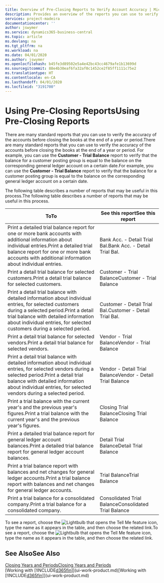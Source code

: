 ```yaml
---
title: Overview of Pre-Closing Reports to Verify Account Accuracy | Microsoft Docs
description: Provides an overview of the reports you can use to verify the accuracy of accounts before closing the books at the end of a year or period.
services: project-madeira
documentationcenter: ''
author: jswymer
ms.service: dynamics365-business-central
ms.topic: article
ms.devlang: na
ms.tgt_pltfrm: na
ms.workload: na
ms.date: 04/01/2020
ms.author: jswymer
ms.openlocfilehash: b45fe3d89502e5a4e42bc43cc4679afe1b13699d
ms.sourcegitcommit: 88e4b30eaf6fa32af0c1452ce2f85ff1111c75e2
ms.translationtype: HT
ms.contentlocale: en-CA
ms.lasthandoff: 04/01/2020
ms.locfileid: "3191700"
---
```

# <a name="using-pre-closing-reports"></a><span data-ttu-id="935af-103">Using Pre-Closing Reports</span><span class="sxs-lookup"><span data-stu-id="935af-103">Using Pre-Closing Reports</span></span>
<span data-ttu-id="935af-104">There are many standard reports that you can use to verify the accuracy of the accounts before closing the books at the end of a year or period.</span><span class="sxs-lookup"><span data-stu-id="935af-104">There are many standard reports that you can use to verify the accuracy of the accounts before closing the books at the end of a year or period.</span></span> <span data-ttu-id="935af-105">For example, you can use the **Customer - Trial Balance** report to verify that the balance for a customer posting group is equal to the balance on the corresponding general ledger account on a certain date.</span><span class="sxs-lookup"><span data-stu-id="935af-105">For example, you can use the **Customer - Trial Balance** report to verify that the balance for a customer posting group is equal to the balance on the corresponding general ledger account on a certain date.</span></span>

<span data-ttu-id="935af-106">The following table describes a number of reports that may be useful in this process.</span><span class="sxs-lookup"><span data-stu-id="935af-106">The following table describes a number of reports that may be useful in this process.</span></span>

| <span data-ttu-id="935af-107">To</span><span class="sxs-lookup"><span data-stu-id="935af-107">To</span></span> | <span data-ttu-id="935af-108">See this report</span><span class="sxs-lookup"><span data-stu-id="935af-108">See this report</span></span> |
| --- | --- |
| <span data-ttu-id="935af-109">Print a detailed trial balance report for one or more bank accounts with additional information about individual entries.</span><span class="sxs-lookup"><span data-stu-id="935af-109">Print a detailed trial balance report for one or more bank accounts with additional information about individual entries.</span></span> |<span data-ttu-id="935af-110">Bank Acc. - Detail Trial Bal.</span><span class="sxs-lookup"><span data-stu-id="935af-110">Bank Acc. - Detail Trial Bal.</span></span> |
| <span data-ttu-id="935af-111">Print a detail trial balance for selected customers.</span><span class="sxs-lookup"><span data-stu-id="935af-111">Print a detail trial balance for selected customers.</span></span> |<span data-ttu-id="935af-112">Customer - Trial Balance</span><span class="sxs-lookup"><span data-stu-id="935af-112">Customer - Trial Balance</span></span> |
| <span data-ttu-id="935af-113">Print a detail trial balance with detailed information about individual entries, for selected customers during a selected period.</span><span class="sxs-lookup"><span data-stu-id="935af-113">Print a detail trial balance with detailed information about individual entries, for selected customers during a selected period.</span></span> |<span data-ttu-id="935af-114">Customer - Detail Trial Bal.</span><span class="sxs-lookup"><span data-stu-id="935af-114">Customer - Detail Trial Bal.</span></span> |
| <span data-ttu-id="935af-115">Print a detail trial balance for selected vendors.</span><span class="sxs-lookup"><span data-stu-id="935af-115">Print a detail trial balance for selected vendors.</span></span> |<span data-ttu-id="935af-116">Vendor - Trial Balance</span><span class="sxs-lookup"><span data-stu-id="935af-116">Vendor - Trial Balance</span></span> |
| <span data-ttu-id="935af-117">Print a detail trial balance with detailed information about individual entries, for selected vendors during a selected period.</span><span class="sxs-lookup"><span data-stu-id="935af-117">Print a detail trial balance with detailed information about individual entries, for selected vendors during a selected period.</span></span> |<span data-ttu-id="935af-118">Vendor - Detail Trial Balance</span><span class="sxs-lookup"><span data-stu-id="935af-118">Vendor - Detail Trial Balance</span></span> |
| <span data-ttu-id="935af-119">Print a trial balance with the current year's and the previous year's figures.</span><span class="sxs-lookup"><span data-stu-id="935af-119">Print a trial balance with the current year's and the previous year's figures.</span></span> |<span data-ttu-id="935af-120">Closing Trial Balance</span><span class="sxs-lookup"><span data-stu-id="935af-120">Closing Trial Balance</span></span> |
| <span data-ttu-id="935af-121">Print a detailed trial balance report for general ledger account balances.</span><span class="sxs-lookup"><span data-stu-id="935af-121">Print a detailed trial balance report for general ledger account balances.</span></span> |<span data-ttu-id="935af-122">Detail Trial Balance</span><span class="sxs-lookup"><span data-stu-id="935af-122">Detail Trial Balance</span></span> |
| <span data-ttu-id="935af-123">Print a trial balance report with balances and net changes for general ledger accounts.</span><span class="sxs-lookup"><span data-stu-id="935af-123">Print a trial balance report with balances and net changes for general ledger accounts.</span></span> |<span data-ttu-id="935af-124">Trial Balance</span><span class="sxs-lookup"><span data-stu-id="935af-124">Trial Balance</span></span> |
| <span data-ttu-id="935af-125">Print a trial balance for a consolidated company.</span><span class="sxs-lookup"><span data-stu-id="935af-125">Print a trial balance for a consolidated company.</span></span> |<span data-ttu-id="935af-126">Consolidated Trial Balance</span><span class="sxs-lookup"><span data-stu-id="935af-126">Consolidated Trial Balance</span></span> |

<span data-ttu-id="935af-127">To see a report, choose the ![Lightbulb that opens the Tell Me feature](media/ui-search/search_small.png "Tell me what you want to do") icon, type the name as it appears in the table, and then choose the related link.</span><span class="sxs-lookup"><span data-stu-id="935af-127">To see a report, choose the ![Lightbulb that opens the Tell Me feature](media/ui-search/search_small.png "Tell me what you want to do") icon, type the name as it appears in the table, and then choose the related link.</span></span>

## <a name="see-also"></a><span data-ttu-id="935af-128">See Also</span><span class="sxs-lookup"><span data-stu-id="935af-128">See Also</span></span>
[<span data-ttu-id="935af-129">Closing Years and Periods</span><span class="sxs-lookup"><span data-stu-id="935af-129">Closing Years and Periods</span></span>](year-close-years-periods.md)  
<span data-ttu-id="935af-130">[Working with [!INCLUDE[d365fin](includes/d365fin_md.md)]](ui-work-product.md)</span><span class="sxs-lookup"><span data-stu-id="935af-130">[Working with [!INCLUDE[d365fin](includes/d365fin_md.md)]](ui-work-product.md)</span></span>

